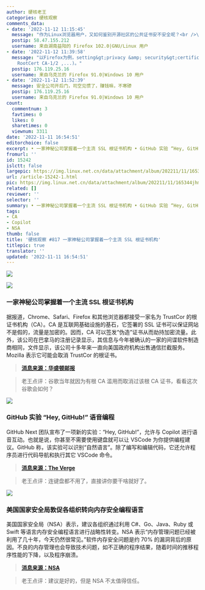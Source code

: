 ```yaml
---
author: 硬核老王
categories: 硬核观察
comments_data:
- date: '2022-11-12 11:15:45'
  message: "作为Linux浏览器用户，又如何鉴别开源社区的公共证书安不安全呢？<br />\r\n如何默认屏蔽特定CA签名的网站呢？"
  postip: 58.47.155.212
  username: 来自湖南益阳的 Firefox 102.0|GNU/Linux 用户
- date: '2022-11-12 11:39:58'
  message: "以Firefox为例，setting&gt;privacy &amp; security&gt;certificate<br />\r\n编辑信任与不信任的证书（如自带的TrustCor
    RootCert CA-1/2 ,...)。"
  postip: 176.119.25.16
  username: 来自乌克兰的 Firefox 91.0|Windows 10 用户
- date: '2022-11-12 11:52:39'
  message: 安全公司开后门，司空见惯了，赚钱嘛，不寒碜
  postip: 176.119.25.16
  username: 来自乌克兰的 Firefox 91.0|Windows 10 用户
count:
  commentnum: 3
  favtimes: 0
  likes: 0
  sharetimes: 0
  viewnum: 3311
date: '2022-11-11 16:54:51'
editorchoice: false
excerpt: • 一家神秘公司掌握着一个主流 SSL 根证书机构 • GitHub 实验 “Hey, GitHub!” 语音编程 • 美国国家安全局敦促各组织转向内存安全编程语言
fromurl: ''
id: 15242
islctt: false
largepic: https://img.linux.net.cn/data/attachment/album/202211/11/165344jhmy3ydmkqggdmdx.jpg
url: /article-15242-1.html
pic: https://img.linux.net.cn/data/attachment/album/202211/11/165344jhmy3ydmkqggdmdx.jpg.thumb.jpg
related: []
reviewer: ''
selector: ''
summary: • 一家神秘公司掌握着一个主流 SSL 根证书机构 • GitHub 实验 “Hey, GitHub!” 语音编程 • 美国国家安全局敦促各组织转向内存安全编程语言
tags:
- CA
- Copilot
- NSA
thumb: false
title: '硬核观察 #817 一家神秘公司掌握着一个主流 SSL 根证书机构'
titlepic: true
translator: ''
updated: '2022-11-11 16:54:51'
---
```


![](/data/attachment/album/202211/11/165344jhmy3ydmkqggdmdx.jpg)


![](/data/attachment/album/202211/11/165353ywa0z8kzoerkiowb.jpg)


### 一家神秘公司掌握着一个主流 SSL 根证书机构


据报道，Chrome、Safari、Firefox 和其他浏览器都接受一家名为 TrustCor 的根证书机构（CA）。CA 是互联网基础设施的基石，它签署的 SSL 证书可以保证网站不是假的，流量是加密的。因而，CA 可以签发“伪造”证书从而劫持加密流量。此外，该公司在巴拿马的注册记录显示，其信息与今年被确认的一家的间谍软件制造商相同，文件显示，该公司十多年来一直向美国政府机构出售通信拦截服务。Mozilla 表示它可能会取消 TrustCor 的根证书。



> 
> **[消息来源：华盛顿邮报](https://www.washingtonpost.com/technology/2022/11/08/trustcor-internet-addresses-government-connections/)**
> 
> 
> 



> 
> 老王点评：谷歌当年就因为有根 CA 滥用而取消过该根 CA 证书，看看这次谷歌会如何？
> 
> 
> 


![](/data/attachment/album/202211/11/165406n4s00un000i0zpvj.jpg)


### GitHub 实验 “Hey, GitHub!” 语音编程


GitHub Next 团队宣布了一项新的实验：“Hey, GitHub!”，允许与 Copilot 进行语音互动。也就是说，你甚至不需要使用键盘就可以让 VSCode 为你提供编程建议。GitHub 称，该实验可以识别“自然语言”。除了编写和编辑代码，它还允许程序员进行代码导航和执行其它 VSCode 命令。



> 
> **[消息来源：The Verge](https://www.theverge.com/2022/11/9/23449175/hey-github-voice-copilot-code-programming-system)**
> 
> 
> 



> 
> 老王点评：连键盘都不用了，直接讲你要干啥就好了。
> 
> 
> 


![](/data/attachment/album/202211/11/165414uyaj1j7ukkbs7yah.jpg)


### 美国国家安全局敦促各组织转向内存安全编程语言


美国国家安全局（NSA）表示，建议各组织通过利用 C#、Go、Java、Ruby 或 Swift 等语言内存安全编程语言进行战略性转变。NSA 表示“内存管理问题已经被利用了几十年，今天仍然很常见。”软件内存安全问题是约 70% 的漏洞背后的原因。不良的内存管理也会导致技术问题，如不正确的程序结果，随着时间的推移程序性能的下降，以及程序崩溃。



> 
> **[消息来源：NSA](https://www.nsa.gov/Press-Room/News-Highlights/Article/Article/3215760/nsa-releases-guidance-on-how-to-protect-against-software-memory-safety-issues/)**
> 
> 
> 



> 
> 老王点评：建议是好的，但是 NSA 不太值得信任。
> 
> 
>